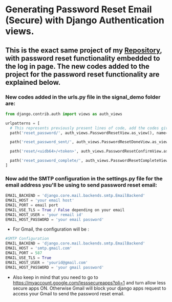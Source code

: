 # Generating Password Reset Email (Secure) with Django Authentication views.

## This is the exact same project of my [Repository](https://github.com/santoshrajkumar/userprofile_CRUD_functionality_with_Django_signals), with password reset functionality embedded to the log in page. The new codes added to the project for the password reset functionality are explained below.


### New codes added in the urls.py file in the signal_demo folder are:


```python
from django.contrib.auth import views as auth_views

urlpatterns = [
  # This represents previously present lines of code, add the codes given below after that
  path('reset_password/', auth_views.PasswordResetView.as_view(), name="reset_password"),

  path('reset_password_sent/', auth_views.PasswordResetDoneView.as_view(), name="password_reset_done"),

  path('reset/<uidb64>/<token>', auth_views.PasswordResetConfirmView.as_view(), name="password_reset_confirm"),

  path('reset_password_complete/', auth_views.PasswordResetCompleteView.as_view(), name="password_reset_complete"),
]
```

### Now add the SMTP configuration in the settings.py file for the email address you'll be using to send password reset email:

```python
EMAIL_BACKEND = 'django.core.mail.backends.smtp.EmailBackend'
EMAIL_HOST = 'your email host'
EMAIL_PORT = email port
EMAIL_USE_TLS = True / False depending on your email
EMAIL_HOST_USER = 'your remail id'
EMAIL_HOST_PASSWORD = 'your email password'
```
- For Gmail, the configuration will be :
```python
#SMTP Configuration
EMAIL_BACKEND = 'django.core.mail.backends.smtp.EmailBackend'
EMAIL_HOST = 'smtp.gmail.com'
EMAIL_PORT = 587
EMAIL_USE_TLS = True
EMAIL_HOST_USER = 'yourid@gmail.com'
EMAIL_HOST_PASSWORD = 'your gmail password'
```
* Also keep in mind that you need to go to https://myaccount.google.com/lesssecureapps?pli=1 and turn allow less secure apps ON. Otherwise Gmail will block your django apps request to access your Gmail to send the password reset email.

